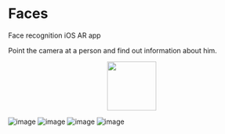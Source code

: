 # Faces
Face recognition iOS AR app

Point the camera at a person and find out information about him.
<p align="center">
  <img src="https://user-images.githubusercontent.com/9287814/67640466-d2e9b980-f90b-11e9-9f42-96705d4243f9.png" width="100" height="100" align="middle"/>
</p>

![image](https://user-images.githubusercontent.com/9287814/67640665-09740400-f90d-11e9-91a5-05d8e7b03c36.png)
![image](https://user-images.githubusercontent.com/9287814/67640708-4213dd80-f90d-11e9-9895-e2c34a31c035.png)
![image](https://user-images.githubusercontent.com/9287814/67640719-59eb6180-f90d-11e9-8286-8de99e5e8e2d.png)
![image](https://user-images.githubusercontent.com/9287814/67640762-7d161100-f90d-11e9-920f-33e44e538ad5.png)
